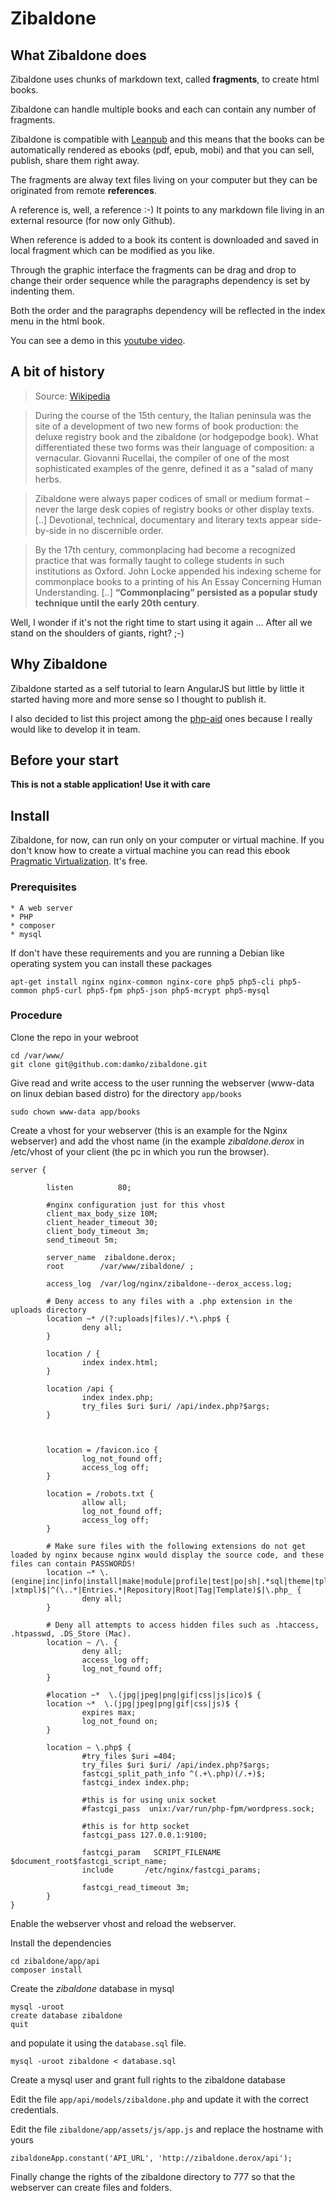 # Zibaldone

## What Zibaldone does

Zibaldone uses chunks of markdown text, called **fragments**, to create html books.

Zibaldone can handle multiple books and each can contain any number of fragments.<br/>

Zibaldone is compatible with [Leanpub](http://leanpub.com) and this means that the books can be automatically rendered as ebooks (pdf, epub, mobi) and that you can sell, publish, share them right away.

The fragments are alway text files living on your computer but they can be originated from remote **references**.

A reference is, well, a reference :-) It points to any markdown file living in an external resource (for now only Github).

When reference is added to a book its content is downloaded and saved in local fragment which can be modified as you like.

Through the graphic interface the fragments can be drag and drop to change their order sequence while the paragraphs dependency is set by indenting them.

Both the order and the paragraphs dependency will be reflected in the index menu in the html book.

You can see a demo in this [youtube video](http://youtu.be/lePHPhFQQwI).


## A bit of history

> Source: [Wikipedia](http://en.wikipedia.org/wiki/Commonplace_book#Zibaldone)

> During the course of the 15th century, the Italian peninsula was the site of a development of two new forms of book production: the deluxe registry book and the zibaldone (or hodgepodge book). What differentiated these two forms was their language of composition: a vernacular. Giovanni Rucellai, the compiler of one of the most sophisticated examples of the genre, defined it as a "salad of many herbs.

> Zibaldone were always paper codices of small or medium format – never the large desk copies of registry books or other display texts. [..] Devotional, technical, documentary and literary texts appear side-by-side in no discernible order.

> By the 17th century, commonplacing had become a recognized practice that was formally taught to college students in such institutions as Oxford. John Locke appended his indexing scheme for commonplace books to a printing of his An Essay Concerning Human Understanding. [..] <b>“Commonplacing” persisted as a popular study technique until the early 20th century</b>.

Well, I wonder if it's not the right time to start using it again ...
After all we stand on the shoulders of giants, right? ;-)

## Why Zibaldone

Zibaldone started as a self tutorial to learn AngularJS but little by little it started having more and more sense so I thought to publish it. 

I also decided to list this project among the [php-aid](http://php-aid.org) ones because I really would like to develop it in team. 

## Before your start

**This is not a stable application! Use it with care**

## Install

Zibaldone, for now, can run only on your computer or virtual machine. If you don't know how to create a virtual machine you can read this ebook [Pragmatic Virtualization](https://leanpub.com/pragmatic_virtualization). It's free.

### Prerequisites

    * A web server
    * PHP
    * composer
    * mysql

If don't have these requirements and you are running a Debian like operating system you can install these packages

    apt-get install nginx nginx-common nginx-core php5 php5-cli php5-common php5-curl php5-fpm php5-json php5-mcrypt php5-mysql


### Procedure

Clone the repo in your webroot

    cd /var/www/
    git clone git@github.com:damko/zibaldone.git

Give read and write access to the user running the webserver (www-data on linux debian based distro) for the directory `app/books`

    sudo chown www-data app/books

Create a vhost for your webserver (this is an example for the Nginx webserver) and add the vhost name (in the example *zibaldone.derox* in /etc/vhost of your client (the pc in which you run the browser).

    server {

            listen          80;

            #nginx configuration just for this vhost
            client_max_body_size 10M;
            client_header_timeout 30;
            client_body_timeout 3m;
            send_timeout 5m;

            server_name  zibaldone.derox;
            root        /var/www/zibaldone/ ;

            access_log  /var/log/nginx/zibaldone--derox_access.log;

            # Deny access to any files with a .php extension in the uploads directory
            location ~* /(?:uploads|files)/.*\.php$ {
                    deny all;
            }

            location / {
                    index index.html;
            }

            location /api {
                    index index.php;
                    try_files $uri $uri/ /api/index.php?$args;
            }



            location = /favicon.ico {
                    log_not_found off;
                    access_log off;
            }

            location = /robots.txt {
                    allow all;
                    log_not_found off;
                    access_log off;
            }

            # Make sure files with the following extensions do not get loaded by nginx because nginx would display the source code, and these files can contain PASSWORDS!
            location ~* \.(engine|inc|info|install|make|module|profile|test|po|sh|.*sql|theme|tpl(\.php)?|xtmpl)$|^(\..*|Entries.*|Repository|Root|Tag|Template)$|\.php_ {
                    deny all;
            }

            # Deny all attempts to access hidden files such as .htaccess, .htpasswd, .DS_Store (Mac).
            location ~ /\. {
                    deny all;
                    access_log off;
                    log_not_found off;
            }

            #location ~*  \.(jpg|jpeg|png|gif|css|js|ico)$ {
            location ~*  \.(jpg|jpeg|png|gif|css|js)$ {
                    expires max;
                    log_not_found on;
            }

            location ~ \.php$ {
                    #try_files $uri =404;
                    try_files $uri $uri/ /api/index.php?$args;
                    fastcgi_split_path_info ^(.+\.php)(/.+)$;
                    fastcgi_index index.php;

                    #this is for using unix socket
                    #fastcgi_pass  unix:/var/run/php-fpm/wordpress.sock;

                    #this is for http socket
                    fastcgi_pass 127.0.0.1:9100;

                    fastcgi_param   SCRIPT_FILENAME $document_root$fastcgi_script_name;
                    include       /etc/nginx/fastcgi_params;

                    fastcgi_read_timeout 3m;
            }
    }

Enable the webserver vhost and reload the webserver.

Install the dependencies

    cd zibaldone/app/api
    composer install

Create the *zibaldone* database in mysql 

    mysql -uroot
    create database zibaldone
    quit

and populate it using the `database.sql` file.

    mysql -uroot zibaldone < database.sql

Create a mysql user and grant full rights to the zibaldone database

Edit the file `app/api/models/zibaldone.php` and update it with the correct credentials.

Edit the file `zibaldone/app/assets/js/app.js` and replace the hostname with yours

    zibaldoneApp.constant('API_URL', 'http://zibaldone.derox/api');

Finally change the rights of the zibaldone directory to 777 so that the webserver can create files and folders.

